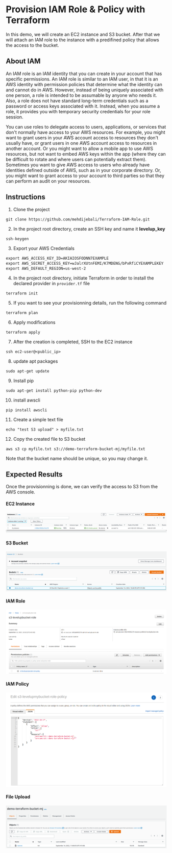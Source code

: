 # Provision IAM Role & Policy with Terraform
In this demo, we will create an EC2 instance and S3 bucket. After that we will attach an IAM role to the instance with a predifined policy that allows the access to the bucket.
## About IAM 
An IAM role is an IAM identity that you can create in your account that has specific permissions. An IAM role is similar to an IAM user, in that it is an AWS identity with permission policies that determine what the identity can and cannot do in AWS. However, instead of being uniquely associated with one person, a role is intended to be assumable by anyone who needs it. Also, a role does not have standard long-term credentials such as a password or access keys associated with it. Instead, when you assume a role, it provides you with temporary security credentials for your role session.

You can use roles to delegate access to users, applications, or services that don't normally have access to your AWS resources. For example, you might want to grant users in your AWS account access to resources they don't usually have, or grant users in one AWS account access to resources in another account. Or you might want to allow a mobile app to use AWS resources, but not want to embed AWS keys within the app (where they can be difficult to rotate and where users can potentially extract them). Sometimes you want to give AWS access to users who already have identities defined outside of AWS, such as in your corporate directory. Or, you might want to grant access to your account to third parties so that they can perform an audit on your resources.
## Instructions
1. Clone the project 
```
git clone https://github.com/mehdijebali/Terraform-IAM-Role.git
```
2. In the project root directory, create an SSH key and name it **levelup_key**
```
ssh-keygen
``` 
3. Export your AWS Credentials
```
export AWS_ACCESS_KEY_ID=AKIAIOSFODNN7EXAMPLE
export AWS_SECRET_ACCESS_KEY=wJalrXUtnFEMI/K7MDENG/bPxRfiCYEXAMPLEKEY
export AWS_DEFAULT_REGION=us-west-2
```
4. In the project root directory, initiate Terraform in order to install the declared provider in `provider.tf` file
```
terraform init
```
5. If you want to see your provisionning details, run the following command
```
terraform plan
```
6. Apply modifications
```
terraform apply
```
7. After the creation is completed, SSH to the EC2 instance
```
ssh ec2-user@<public_ip>
```
8. update apt packages
```
sudo apt-get update
```
9. Install pip
```
sudo apt-get install python-pip python-dev
```
10. install awscli 
```
pip install awscli
```
11. Create a simple text file
```
echo "test S3 upload" > myfile.txt
```
12. Copy the created file to S3 bucket
```
aws s3 cp myfile.txt s3://demo-terraform-bucket-mj/myfile.txt
```
Note that the bucket name should be unique, so you may change it.
## Expected Results
Once the provisionning is done, we can verify the access to S3 from the AWS console.
#### EC2 Instance
![](./Lab_Results/instance.png)
#### S3 Bucket
![](./Lab_Results/s3.png)
#### IAM Role
![](./Lab_Results/s3_role.png)
#### IAM Policy
![](./Lab_Results/s3_policy.png)
#### File Upload
![](./Lab_Results/s3_upload.png)
